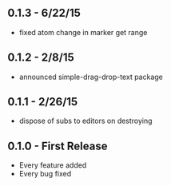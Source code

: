 ## 0.1.3 - 6/22/15
* fixed atom change in marker get range

## 0.1.2 - 2/8/15
* announced simple-drag-drop-text package

## 0.1.1 - 2/26/15
* dispose of subs to editors on destroying

## 0.1.0 - First Release
* Every feature added
* Every bug fixed
